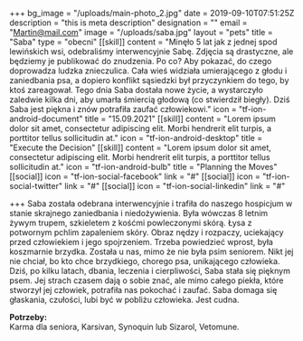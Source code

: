 +++
bg_image = "/uploads/main-photo_2.jpg"
date = 2019-09-10T07:51:25Z
description = "this is meta description"
designation = ""
email = "Martin@mail.com"
image = "/uploads/saba.jpg"
layout = "pets"
title = "Saba"
type = "obecni"
[[skill]]
content = "Minęło 5 lat jak z jednej spod lewińskich wsi, odebraliśmy interwencyjnie Sabę. Zdjęcia są drastyczne, ale będziemy je publikować do znudzenia. Po co? Aby pokazać, do czego doprowadza ludzka znieczulica. Cała wieś widziała umierającego z głodu i zaniedbania psa, a dopiero konflikt sąsiedzki był przyczynkiem do tego, by ktoś zareagował. Tego dnia Saba dostała nowe życie, a wystarczyło zaledwie kilka dni, aby umarła śmiercią głodową (co stwierdził biegły). Dziś Saba jest piękna i znów potrafiła zaufać człowiekowi."
icon = "tf-ion-android-document"
title = "15.09.2021"
[[skill]]
content = "Lorem ipsum dolor sit amet, consectetur adipiscing elit. Morbi hendrerit elit turpis, a porttitor tellus sollicitudin at."
icon = "tf-ion-android-desktop"
title = "Execute the Decision"
[[skill]]
content = "Lorem ipsum dolor sit amet, consectetur adipiscing elit. Morbi hendrerit elit turpis, a porttitor tellus sollicitudin at."
icon = "tf-ion-android-bulb"
title = "Planning the Moves"
[[social]]
icon = "tf-ion-social-facebook"
link = "#"
[[social]]
icon = "tf-ion-social-twitter"
link = "#"
[[social]]
icon = "tf-ion-social-linkedin"
link = "#"

+++
Saba została odebrana interwencyjnie i trafiła do naszego hospicjum w stanie skrajnego zaniedbania i niedożywienia. Była wówczas 8 letnim żywym trupem, szkieletem z kośćmi powleczonymi skórą. Łysa z potwornym pchlim zapaleniem skóry. Obraz nędzy i rozpaczy, uciekający przed człowiekiem i jego spojrzeniem. Trzeba powiedzieć wprost, była koszmarnie brzydka. Została u nas, mimo że nie była psim seniorem. Nikt jej nie chciał, bo kto chce brzydkiego, chorego psa, unikającego człowieka. Dziś, po kilku latach, dbania, leczenia i cierpliwości, Saba stała się pięknym psem. Jej strach czasem dają o sobie znać, ale mimo całego piekła, które stworzył jej człowiek, potrafiła nas pokochać i zaufać. Saba domaga się głaskania, czułości, lubi być w pobliżu człowieka. Jest cudna.

**Potrzeby:**  
Karma dla seniora, Karsivan, Synoquin lub Sizarol, Vetomune.
